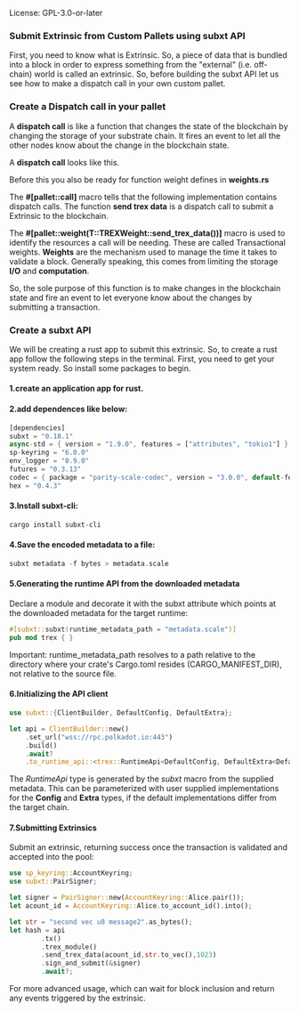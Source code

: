 License: GPL-3.0-or-later
### Submit Extrinsic from Custom Pallets using subxt API
First, you need to know what is Extrinsic. So, a piece of data that is bundled into a block in order to express something from the "external" (i.e. off-chain) world is called an extrinsic. So, before building the subxt API let us see how to make a dispatch call in your own custom pallet.

### Create a Dispatch call in your pallet
A **dispatch call** is like a function that changes the state of the blockchain by changing the storage of your substrate chain. It fires an event to let all the other nodes know about the change in the blockchain state.

A **dispatch call** looks like this.

Before this you also be ready for function weight defines in **weights.rs**

The **#[pallet::call]** macro tells that the following implementation contains dispatch calls. The function **send trex data** is a dispatch call to submit a Extrinsic to the blockchain.

The **#[pallet::weight(T::TREXWeight::send_trex_data())]** macro is used to identify the resources a call will be needing. These are called Transactional weights. **Weights** are the mechanism used to manage the time it takes to validate a block. Generally speaking, this comes from limiting the storage **I/O** and **computation**.

So, the sole purpose of this function is to make changes in the blockchain state and fire an event to let everyone know about the changes by submitting a transaction.

### Create a subxt API
We will be creating a rust app to submit this extrinsic. So, to create a rust app follow the following steps in the terminal. First, you need to get your system ready. So install some packages to begin.

#### 1.create an application app for rust.

#### 2.add dependences like below:
``` rust
[dependencies]
subxt = "0.18.1"
async-std = { version = "1.9.0", features = ["attributes", "tokio1"] }
sp-keyring = "6.0.0"
env_logger = "0.9.0"
futures = "0.3.13"
codec = { package = "parity-scale-codec", version = "3.0.0", default-features = false, features = ["derive", "full", "bit-vec"] }
hex = "0.4.3"
```

#### 3.Install subxt-cli:
``` rust
cargo install subxt-cli
``` 

#### 4.Save the encoded metadata to a file:
``` rust
subxt metadata -f bytes > metadata.scale
``` 

#### 5.Generating the runtime API from the downloaded metadata
Declare a module and decorate it with the subxt attribute which points at the downloaded metadata for the target runtime:
``` rust
#[subxt::subxt(runtime_metadata_path = "metadata.scale")]
pub mod trex { }
```
Important: runtime_metadata_path resolves to a path relative to the directory where your crate's Cargo.toml resides (CARGO_MANIFEST_DIR), not relative to the source file.

#### 6.Initializing the API client
``` rust
use subxt::{ClientBuilder, DefaultConfig, DefaultExtra};

let api = ClientBuilder::new()
    .set_url("wss://rpc.polkadot.io:443")
    .build()
    .await?
    .to_runtime_api::<trex::RuntimeApi<DefaultConfig, DefaultExtra<DefaultConfig>>>();
``` 
	
The *RuntimeApi* type is generated by the *subxt* macro from the supplied metadata. This can be parameterized with user supplied implementations for the **Config** and **Extra** types, if the default implementations differ from the target chain.

#### 7.Submitting Extrinsics
Submit an extrinsic, returning success once the transaction is validated and accepted into the pool:
``` rust
use sp_keyring::AccountKeyring;
use subxt::PairSigner;

let signer = PairSigner::new(AccountKeyring::Alice.pair());
let acount_id = AccountKeyring::Alice.to_account_id().into();

let str = "second vec u8 message2".as_bytes();
let hash = api
        .tx()
        .trex_module()
        .send_trex_data(acount_id,str.to_vec(),1023)
        .sign_and_submit(&signer)
        .await?;
``` 

For more advanced usage, which can wait for block inclusion and return any events triggered by the extrinsic.
